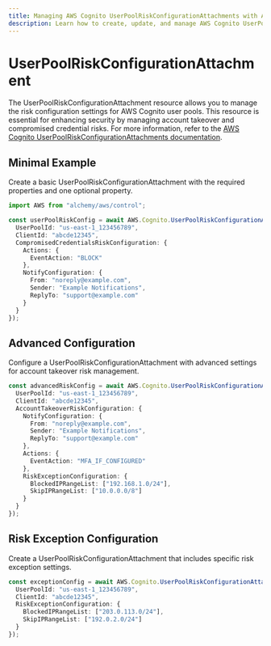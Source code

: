 ```yaml
---
title: Managing AWS Cognito UserPoolRiskConfigurationAttachments with Alchemy
description: Learn how to create, update, and manage AWS Cognito UserPoolRiskConfigurationAttachments using Alchemy Cloud Control.
---
```


# UserPoolRiskConfigurationAttachment

The UserPoolRiskConfigurationAttachment resource allows you to manage the risk configuration settings for AWS Cognito user pools. This resource is essential for enhancing security by managing account takeover and compromised credential risks. For more information, refer to the [AWS Cognito UserPoolRiskConfigurationAttachments documentation](https://docs.aws.amazon.com/cognito/latest/userguide/).

## Minimal Example

Create a basic UserPoolRiskConfigurationAttachment with the required properties and one optional property.

```ts
import AWS from "alchemy/aws/control";

const userPoolRiskConfig = await AWS.Cognito.UserPoolRiskConfigurationAttachment("userPoolRiskConfig", {
  UserPoolId: "us-east-1_123456789",
  ClientId: "abcde12345",
  CompromisedCredentialsRiskConfiguration: {
    Actions: {
      EventAction: "BLOCK"
    },
    NotifyConfiguration: {
      From: "noreply@example.com",
      Sender: "Example Notifications",
      ReplyTo: "support@example.com"
    }
  }
});
```

## Advanced Configuration

Configure a UserPoolRiskConfigurationAttachment with advanced settings for account takeover risk management.

```ts
const advancedRiskConfig = await AWS.Cognito.UserPoolRiskConfigurationAttachment("advancedRiskConfig", {
  UserPoolId: "us-east-1_123456789",
  ClientId: "abcde12345",
  AccountTakeoverRiskConfiguration: {
    NotifyConfiguration: {
      From: "noreply@example.com",
      Sender: "Example Notifications",
      ReplyTo: "support@example.com"
    },
    Actions: {
      EventAction: "MFA_IF_CONFIGURED"
    },
    RiskExceptionConfiguration: {
      BlockedIPRangeList: ["192.168.1.0/24"],
      SkipIPRangeList: ["10.0.0.0/8"]
    }
  }
});
```

## Risk Exception Configuration

Create a UserPoolRiskConfigurationAttachment that includes specific risk exception settings.

```ts
const exceptionConfig = await AWS.Cognito.UserPoolRiskConfigurationAttachment("exceptionConfig", {
  UserPoolId: "us-east-1_123456789",
  ClientId: "abcde12345",
  RiskExceptionConfiguration: {
    BlockedIPRangeList: ["203.0.113.0/24"],
    SkipIPRangeList: ["192.0.2.0/24"]
  }
});
```